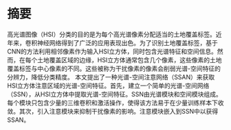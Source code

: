 # 摘要
高光谱图像（HSI）分类的目的是为每个高光谱像素分配适当的土地覆盖标签。近年来，卷积神经网络得到了广泛的应用表现出色。为了识别土地覆盖标签，基于CNN的方法利用相邻像素作为输入HSI立方体，同时包含光谱特征和空间信息。然而，在每个土地覆盖区域的边缘，HSI立方体通常包含几个像素，这些像素的土地覆盖标签与中心像素的不同。这些被称为干扰像素的像素会削弱光谱-空间特征的分辨力，降低分类精度。
本文提出了一种光谱-空间注意网络（SSAN）来获取HSI立方体注意区域的光谱-空间特征。首先，建立一个简单的光谱-空间网络（SSN），从HSI立方体中提取光谱-空间特征。SSN由光谱模块和空间模块组成。
每个模块只包含少量的三维卷积和激活操作，使得该方法易于在少量训练样本下收敛。其次，引入注意模块来抑制干扰像素的影响。注意模块嵌入到SSN中以获得SSAN。
